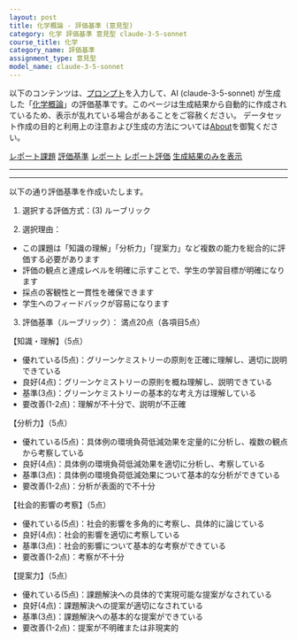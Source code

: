 ```yaml
---
layout: post
title: 化学概論 - 評価基準 (意見型)
category: 化学 評価基準 意見型 claude-3-5-sonnet
course_title: 化学
category_name: 評価基準
assignment_type: 意見型
model_name: claude-3-5-sonnet
---
```


以下のコンテンツは、[プロンプト](http://127.0.0.1:8000/generated/化学/claude-3-5-sonnet/prompt_評価基準-意見型.md)を入力して、AI (claude-3-5-sonnet) が生成した「[化学概論](/contents/化学/)」の評価基準です。このページは生成結果から自動的に作成されているため、表示が乱れている場合があることをご容赦ください。
データセット作成の目的と利用上の注意および生成の方法については[About](/About)を御覧ください。

[レポート課題](../レポート課題-意見型)
[評価基準](../評価基準-意見型)
[レポート](../レポート-意見型)
[レポート評価](../レポート評価-意見型)
[生成結果のみを表示](http://127.0.0.1:8000/generated/化学/claude-3-5-sonnet/評価基準-意見型.md)
  

***
***
  
以下の通り評価基準を作成いたします。

1. 選択する評価方式：(3) ルーブリック

2. 選択理由：
- この課題は「知識の理解」「分析力」「提案力」など複数の能力を総合的に評価する必要があります
- 評価の観点と達成レベルを明確に示すことで、学生の学習目標が明確になります
- 採点の客観性と一貫性を確保できます
- 学生へのフィードバックが容易になります

3. 評価基準（ルーブリック）：
満点20点（各項目5点）

【知識・理解】（5点）
- 優れている(5点)：グリーンケミストリーの原則を正確に理解し、適切に説明できている
- 良好(4点)：グリーンケミストリーの原則を概ね理解し、説明できている
- 基準(3点)：グリーンケミストリーの基本的な考え方は理解している
- 要改善(1-2点)：理解が不十分で、説明が不正確

【分析力】（5点）
- 優れている(5点)：具体例の環境負荷低減効果を定量的に分析し、複数の観点から考察している
- 良好(4点)：具体例の環境負荷低減効果を適切に分析し、考察している
- 基準(3点)：具体例の環境負荷低減効果について基本的な分析ができている
- 要改善(1-2点)：分析が表面的で不十分

【社会的影響の考察】（5点）
- 優れている(5点)：社会的影響を多角的に考察し、具体的に論じている
- 良好(4点)：社会的影響を適切に考察している
- 基準(3点)：社会的影響について基本的な考察ができている
- 要改善(1-2点)：考察が不十分

【提案力】（5点）
- 優れている(5点)：課題解決への具体的で実現可能な提案がなされている
- 良好(4点)：課題解決への提案が適切になされている
- 基準(3点)：課題解決への基本的な提案ができている
- 要改善(1-2点)：提案が不明確または非現実的
